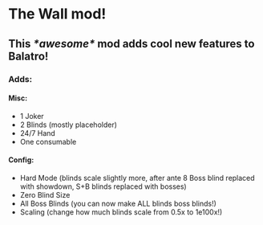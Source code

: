 # **The Wall mod!**

## This *\*awesome\** mod adds cool new features to Balatro!

### Adds:

#### Misc:

* 1 Joker
* 2 Blinds (mostly placeholder)
* 24/7 Hand
* One consumable

#### Config:

* Hard Mode (blinds scale slightly more, after ante 8 Boss blind replaced with showdown, S+B blinds replaced with bosses)
* Zero Blind Size
* All Boss Blinds (you can now make ALL blinds boss blinds!)
* Scaling (change how much blinds scale from 0.5x to 1e100x!)
